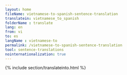 ```yaml
---
layout: home
fileName: vietnamese-to-spanish-sentence-translation
translatein: vietnamese_to_spanish
folderName : translate
lang: en
from: vi
to: es
langName : vietnamese-to
permalink: /vietnamese-to-spanish-sentence-translation
tool: sentence-translations
nointernationalization: true
---
```

{% include section/translateinto.html %}
